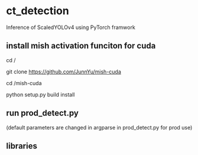 # ct_detection

Inference of ScaledYOLOv4 using PyTorch framwork

## install mish activation funciton for cuda
cd /

git clone https://github.com/JunnYu/mish-cuda

cd /mish-cuda

python setup.py build install

## run prod_detect.py
(default parameters are changed in argparse in prod_detect.py for prod use)

## libraries

